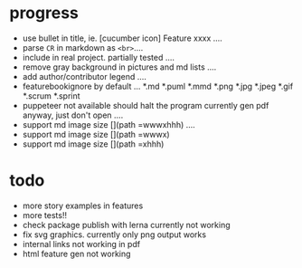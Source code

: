 
# progress
- use bullet in title, ie. [cucumber icon] Feature xxxx ....
- parse `CR` in markdown as `<br>`....
- include in real project. partially tested ....
- remove gray background in pictures and md lists ....
- add author/contributor legend ....
- featurebookignore by default ... *.md *.puml *.mmd *.png *.jpg *.jpeg *.gif *.scrum *.sprint
- puppeteer not available should halt the program currently gen pdf anyway, just don't open ....
- support md image size [](path =wwwxhhh) ....
- support md image size [](path =wwwx)
- support md image size [](path =xhhh)

# todo
- more story examples in features
- more tests!!
- check package publish with lerna currently not working
- fix svg graphics. currently only png output works
- internal links not working in pdf
- html feature gen not working

